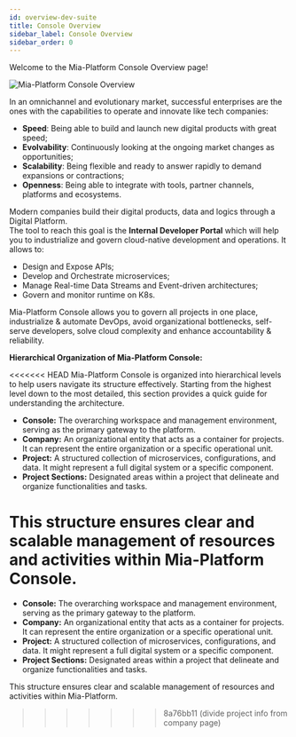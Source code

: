 ```yaml
---
id: overview-dev-suite
title: Console Overview
sidebar_label: Console Overview
sidebar_order: 0
---
```

Welcome to the Mia-Platform Console Overview page!

![Mia-Platform Console Overview](img/Mia-Platform-console-overview.png)

In an omnichannel and evolutionary market, successful enterprises are the ones with the capabilities to operate and innovate like tech companies:

* **Speed**: Being able to build and launch new digital products with great speed;
* **Evolvability**: Continuously looking at the ongoing market changes as opportunities;
* **Scalability**: Being flexible and ready to answer rapidly to demand expansions or contractions;
* **Openness**: Being able to integrate with tools, partner channels, platforms and ecosystems.

Modern companies build their digital products, data and logics through a Digital Platform.  
The tool to reach this goal is the **Internal Developer Portal** which will help you to industrialize and govern cloud-native development and operations. It allows to:

* Design and Expose APIs;
* Develop and Orchestrate microservices;
* Manage Real-time Data Streams and Event-driven architectures;
* Govern and monitor runtime on K8s.

Mia-Platform Console allows you to govern all projects in one place, industrialize & automate DevOps, avoid organizational bottlenecks, self-serve developers, solve cloud complexity and enhance accountability & reliability.

**Hierarchical Organization of Mia-Platform Console:**

<<<<<<< HEAD
Mia-Platform Console is organized into hierarchical levels to help users navigate its structure effectively. Starting from the highest level down to the most detailed, this section provides a quick guide for understanding the architecture.

- **Console:** The overarching workspace and management environment, serving as the primary gateway to the platform.
- **Company:** An organizational entity that acts as a container for projects. It can represent the entire organization or a specific operational unit.
- **Project:** A structured collection of microservices, configurations, and data. It might represent a full digital system or a specific component.
- **Project Sections:** Designated areas within a project that delineate and organize functionalities and tasks.

This structure ensures clear and scalable management of resources and activities within Mia-Platform Console.
=======
- **Console:** The overarching workspace and management environment, serving as the primary gateway to the platform.
- **Company:** An organizational entity that acts as a container for projects. It can represent the entire organization or a specific operational unit.
- **Project:** A structured collection of microservices, configurations, and data. It might represent a full digital system or a specific component.
- **Project Sections:** Designated areas within a project that delineate and organize functionalities and tasks.

This structure ensures clear and scalable management of resources and activities within Mia-Platform.
>>>>>>> 8a76bb11 (divide project info from company page)
